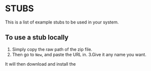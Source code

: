 # STUBS

This is a list of example stubs to be used in your system.

## To use a stub locally

1. Simply copy the raw path of the zip file.
2. Then go to `New`, and paste the URL in.
3.Give it any name you want.

It will then download and install the 